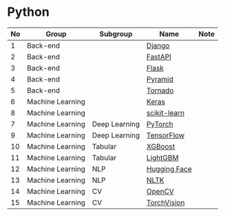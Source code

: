 # Python

| No  | Group            | Subgroup      | Name                                                        | Note |
| --- | ---------------- | ------------- | ----------------------------------------------------------- | ---- |
| 1   | Back-end         |               | [Django](https://www.djangoproject.com/)                    |      |
| 2   | Back-end         |               | [FastAPI](https://fastapi.tiangolo.com/)                    |      |
| 3   | Back-end         |               | [Flask](https://flask.palletsprojects.com/en/stable/)       |      |
| 4   | Back-end         |               | [Pyramid](https://trypyramid.com/)                          |      |
| 5   | Back-end         |               | [Tornado](https://www.tornadoweb.org/en/stable/)            |      |
| 6   | Machine Learning |               | [Keras](https://keras.io/)                                  |      |
| 8   | Machine Learning |               | [scikit-learn](https://scikit-learn.org/)                   |      |
| 7   | Machine Learning | Deep Learning | [PyTorch](https://pytorch.org/)                             |      |
| 9   | Machine Learning | Deep Learning | [TensorFlow](https://www.tensorflow.org/)                   |      |
| 10  | Machine Learning | Tabular       | [XGBoost](https://xgboost.readthedocs.io/en/stable/)        |      |
| 11  | Machine Learning | Tabular       | [LightGBM](https://lightgbm.readthedocs.io/en/stable/)      |      |
| 12  | Machine Learning | NLP           | [Hugging Face](https://huggingface.co/)                     |      |
| 13  | Machine Learning | NLP           | [NLTK](https://www.nltk.org/)                               |      |
| 14  | Machine Learning | CV            | [OpenCV](https://opencv.org/)                               |      |
| 15  | Machine Learning | CV            | [TorchVision](https://pytorch.org/vision/stable/index.html) |      |

